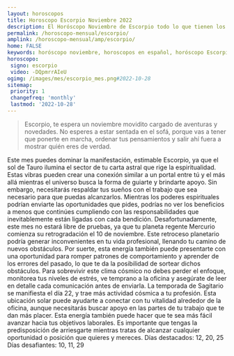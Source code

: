 ```yaml
---
layout: horoscopos
title: Horoscopo Escorpio Noviembre 2022
description: El Horóscopo Noviembre de Escorpio todo lo que tienen los astros preparados para este mes, amor, trabajo, familia. Todo sobre astrologia, tarot, predicciones. Horoscopo gratis en español, predicciones y astrología.
permalink: /horoscopo-mensual/escorpio/
amplink: /horoscopo-mensual/amp/escorpio/
home: FALSE
keywords: horóscopo noviembre, horoscopos en español, horóscopo Escorpio noviembre , horóscopo esperanza gracia, horoscop, horóscopos gratis, horoscopo Escorpio, Tarot, Astrologia, Zodíaco, Escorpio, horoscopo gratis, horoscopo del mes 
horoscopo:
 signo: escorpio
 video: -DQpmrrAIeU
ogimg: /images/mes/escorpio_mes.png#2022-10-28
sitemap:
 priority: 1
 changefreq: 'monthly'
 lastmod: '2022-10-28'
---
```



 > Escorpio, te espera un noviembre movidito cargado de aventuras y novedades. No esperes a estar sentada en el sofá, porque vas a tener que ponerte en marcha, ordenar tus pensamientos y salir ahí fuera a mostrar quién eres de verdad.



Este mes puedes dominar la manifestación, estimable Escorpio, ya que el sol de Tauro ilumina el sector de tu carta astral que rige la espiritualidad. Estas vibras pueden crear una conexión similar a un portal entre tú y el más allá mientras el universo busca la forma de guiarte y brindarte apoyo. Sin embargo, necesitarás respaldar tus sueños con el trabajo que sea necesario para que puedas alcanzarlos. Mientras los poderes espirituales podrían enviarte las oportunidades que pides, podrías no ver los beneficios a menos que continúes cumpliendo con las responsabilidades que inevitablemente están ligadas con cada bendición.
Desafortunadamente, este mes no estará libre de pruebas, ya que tu planeta regente Mercurio comienza su retrogradación el 10 de noviembre. Este retroceso planetario podría generar inconvenientes en tu vida profesional, llenando tu camino de nuevos obstáculos. Por suerte, esta energía también puede presentarte con una oportunidad para romper patrones de comportamiento y aprender de los errores del pasado, lo que te da la posibilidad de sortear dichos obstáculos. Para sobrevivir este clima cósmico no debes perder el enfoque, monitorea tus niveles de estrés, ve temprano a la oficina y asegúrate de leer en detalle cada comunicación antes de enviarla.
La temporada de Sagitario se manifiesta el día 22, y trae más actividad cósmica a tu profesión. Esta ubicación solar puede ayudarte a conectar con tu vitalidad alrededor de la oficina, aunque necesitarás buscar apoyo en las partes de tu trabajo que te dan más placer. Esta energía también puede hacer que te sea más fácil avanzar hacia tus objetivos laborales. Es importante que tengas la predisposición de arriesgarte mientras tratas de alcanzar cualquier oportunidad o posición que quieres y mereces.
Días destacados: 12, 20, 25
Días desafiantes: 10, 11, 29